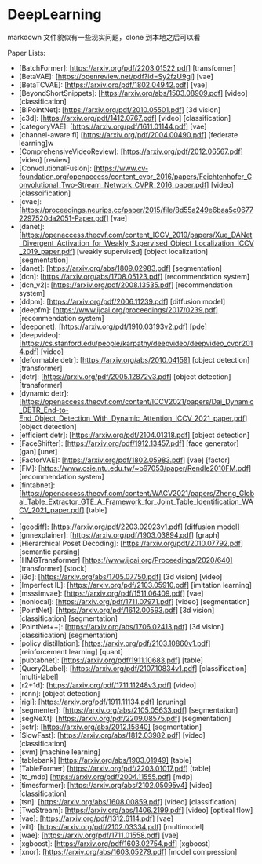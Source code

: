 # DeepLearning

markdown 文件貌似有一些现实问题，clone 到本地之后可以看

Paper Lists:

+ [BatchFormer]: https://arxiv.org/pdf/2203.01522.pdf] [transformer]
+ [BetaVAE]: [https://openreview.net/pdf?id=Sy2fzU9gl] [vae]
+ [BetaTCVAE]: [https://arxiv.org/pdf/1802.04942.pdf] [vae]
+ [BeyondShortSnippets]: [https://arxiv.org/abs/1503.08909.pdf] [video] [classification]
+ [BiPointNet]: [https://arxiv.org/pdf/2010.05501.pdf] [3d vision]
+ [c3d]: [https://arxiv.org/pdf/1412.0767.pdf] [video] [classification]
+ [categoryVAE]: [https://arxiv.org/pdf/1611.01144.pdf] [vae]
+ [channel-aware fl] [https://arxiv.org/pdf/2004.00490.pdf] [federate learning]w
+ [ComprehensiveVideoReview]: [https://arxiv.org/pdf/2012.06567.pdf] [video] [review]
+ [ConvolutionalFusion]: [https://www.cv-foundation.org/openaccess/content_cvpr_2016/papers/Feichtenhofer_Convolutional_Two-Stream_Network_CVPR_2016_paper.pdf] [video] [classoification]
+ [cvae]: [https://proceedings.neurips.cc/paper/2015/file/8d55a249e6baa5c06772297520da2051-Paper.pdf] [vae]
+ [danet]: [https://openaccess.thecvf.com/content_ICCV_2019/papers/Xue_DANet_Divergent_Activation_for_Weakly_Supervised_Object_Localization_ICCV_2019_paper.pdf] [weakly supervised] [object localization] [segmentation] 
+ [danet]: [https://arxiv.org/abs/1809.02983.pdf] [segmentation]
+ [dcn]: [https://arxiv.org/abs/1708.05123.pdf] [recommendation system]
+ [dcn_v2]: [https://arxiv.org/pdf/2008.13535.pdf] [recommendation system]
+ [ddpm]: [https://arxiv.org/pdf/2006.11239.pdf] [diffusion model]
+ [deepfm]: [https://www.ijcai.org/proceedings/2017/0239.pdf] [recommendation system]
+ [deeponet]: [https://arxiv.org/pdf/1910.03193v2.pdf] [pde]
+ [deepvideo]: [https://cs.stanford.edu/people/karpathy/deepvideo/deepvideo_cvpr2014.pdf] [video]
+ [deformable detr]: [https://arxiv.org/abs/2010.04159] [object detection] [transformer]
+ [detr]: [https://arxiv.org/pdf/2005.12872v3.pdf] [object detection] [transformer]
+ [dynamic detr]: [https://openaccess.thecvf.com/content/ICCV2021/papers/Dai_Dynamic_DETR_End-to-End_Object_Detection_With_Dynamic_Attention_ICCV_2021_paper.pdf] [object detection]
+ [efficient detr]: [https://arxiv.org/pdf/2104.01318.pdf] [object detection]
+ [FaceShifter]: [https://arxiv.org/pdf/1912.13457.pdf] [face generator] [gan] [unet]
+ [FactorVAE]: [https://arxiv.org/pdf/1802.05983.pdf] [vae] [factor]
+ [FM]: [https://www.csie.ntu.edu.tw/~b97053/paper/Rendle2010FM.pdf] [recommendation system]
+ [fintabnet]: [https://openaccess.thecvf.com/content/WACV2021/papers/Zheng_Global_Table_Extractor_GTE_A_Framework_for_Joint_Table_Identification_WACV_2021_paper.pdf] [table]
+ [fno]: []
+ [geodiff]: [https://arxiv.org/pdf/2203.02923v1.pdf] [diffusion model]
+ [gnnexplainer]: [https://arxiv.org/pdf/1903.03894.pdf] [graph]
+ [Hierarchical Poset Decoding]: [https://arxiv.org/pdf/2010.07792.pdf] [semantic parsing]
+ [HMGTransformer] [https://www.ijcai.org/Proceedings/2020/640] [transformer] [stock]
+ [i3d]: [https://arxiv.org/abs/1705.07750.pdf] [3d vision] [video]
+ [Imperfect IL]: [https://arxiv.org/pdf/2103.05910.pdf] [imitation learning]
+ [msssimvae]: [https://arxiv.org/pdf/1511.06409.pdf] [vae]
+ [nonlocal]: [https://arxiv.org/pdf/1711.07971.pdf] [video] [segmentation]
+ [PointNet]: [https://arxiv.org/pdf/1612.00593.pdf] [3d vision] [classification] [segmentation]
+ [PointNet++]: [https://arxiv.org/abs/1706.02413.pdf] [3d vision] [classification] [segmentation]
+ [policy distillation]: [https://arxiv.org/pdf/2103.10860v1.pdf] [reinforcement learning] [quant]
+ [pubtabnet]: [https://arxiv.org/pdf/1911.10683.pdf] [table]
+ [Query2Label]: [https://arxiv.org/pdf/2107.10834v1.pdf] [classification] [multi-label]
+ [r2+1d]: [https://arxiv.org/pdf/1711.11248v3.pdf] [video] 
+ [rcnn]: [object detection]
+ [rigl]: [https://arxiv.org/pdf/1911.11134.pdf] [pruning]
+ [segmenter]: [https://arxiv.org/abs/2105.05633.pdf] [segmentation]
+ [segNeXt]: [https://arxiv.org/pdf/2209.08575.pdf] [segmentation]
+ [setr]: [https://arxiv.org/abs/2012.15840] [segmentation]
+ [SlowFast]: [https://arxiv.org/abs/1812.03982.pdf] [video] [classification]
+ [svm] [machine learning]
+ [tablebank] [https://arxiv.org/abs/1903.01949] [table]
+ [TableFormer] [https://arxiv.org/pdf/2203.01017.pdf] [table]
+ [tc_mdp] [https://arxiv.org/pdf/2004.11555.pdf] [mdp]
+ [timesformer]: [https://arxiv.org/abs/2102.05095v4] [video] [classification]
+ [tsn]: [https://arxiv.org/abs/1608.00859.pdf] [video] [classification]
+ [TwoStream]: [https://arxiv.org/abs/1406.2199.pdf] [video] [optical flow]
+ [vae]: [https://arxiv.org/pdf/1312.6114.pdf] [vae]
+ [vilt]: [https://arxiv.org/pdf/2102.03334.pdf] [multimodel]
+ [wae]: [https://arxiv.org/pdf/1711.01558.pdf] [vae]
+ [xgboost]: [https://arxiv.org/pdf/1603.02754.pdf] [xgboost]
+ [xnor]: [https://arxiv.org/abs/1603.05279.pdf] [model compression]
